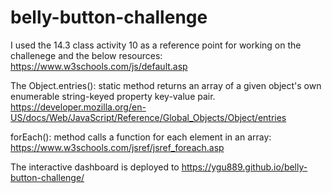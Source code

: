 # belly-button-challenge

I used the 14.3 class activity 10 as a reference point for working on the challenege and the below resources:
https://www.w3schools.com/js/default.asp

The Object.entries(): static method returns an array of a given object's own enumerable string-keyed property key-value pair. https://developer.mozilla.org/en-US/docs/Web/JavaScript/Reference/Global_Objects/Object/entries

forEach(): method calls a function for each element in an array: https://www.w3schools.com/jsref/jsref_foreach.asp

The interactive dashboard is deployed to https://ygu889.github.io/belly-button-challenge/
